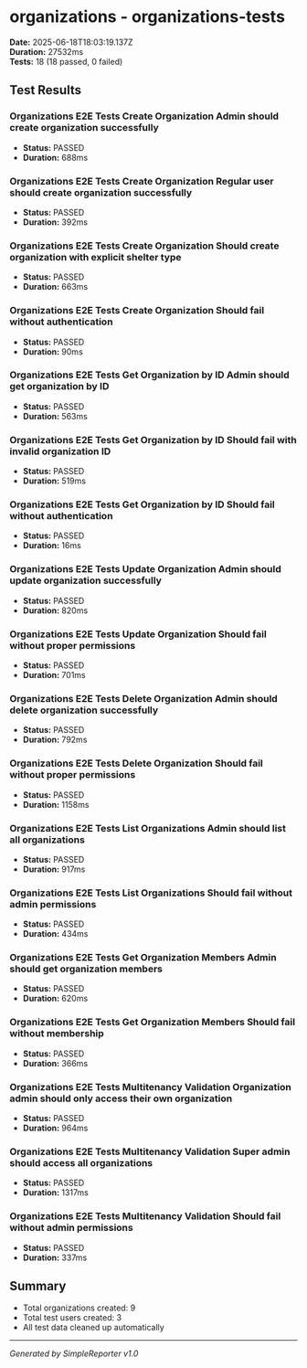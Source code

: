 # organizations - organizations-tests

**Date:** 2025-06-18T18:03:19.137Z  
**Duration:** 27532ms  
**Tests:** 18 (18 passed, 0 failed)

## Test Results


### Organizations E2E Tests Create Organization Admin should create organization successfully
- **Status:** PASSED
- **Duration:** 688ms



### Organizations E2E Tests Create Organization Regular user should create organization successfully
- **Status:** PASSED
- **Duration:** 392ms



### Organizations E2E Tests Create Organization Should create organization with explicit shelter type
- **Status:** PASSED
- **Duration:** 663ms



### Organizations E2E Tests Create Organization Should fail without authentication
- **Status:** PASSED
- **Duration:** 90ms



### Organizations E2E Tests Get Organization by ID Admin should get organization by ID
- **Status:** PASSED
- **Duration:** 563ms



### Organizations E2E Tests Get Organization by ID Should fail with invalid organization ID
- **Status:** PASSED
- **Duration:** 519ms



### Organizations E2E Tests Get Organization by ID Should fail without authentication
- **Status:** PASSED
- **Duration:** 16ms



### Organizations E2E Tests Update Organization Admin should update organization successfully
- **Status:** PASSED
- **Duration:** 820ms



### Organizations E2E Tests Update Organization Should fail without proper permissions
- **Status:** PASSED
- **Duration:** 701ms



### Organizations E2E Tests Delete Organization Admin should delete organization successfully
- **Status:** PASSED
- **Duration:** 792ms



### Organizations E2E Tests Delete Organization Should fail without proper permissions
- **Status:** PASSED
- **Duration:** 1158ms



### Organizations E2E Tests List Organizations Admin should list all organizations
- **Status:** PASSED
- **Duration:** 917ms



### Organizations E2E Tests List Organizations Should fail without admin permissions
- **Status:** PASSED
- **Duration:** 434ms



### Organizations E2E Tests Get Organization Members Admin should get organization members
- **Status:** PASSED
- **Duration:** 620ms



### Organizations E2E Tests Get Organization Members Should fail without membership
- **Status:** PASSED
- **Duration:** 366ms



### Organizations E2E Tests Multitenancy Validation Organization admin should only access their own organization
- **Status:** PASSED
- **Duration:** 964ms



### Organizations E2E Tests Multitenancy Validation Super admin should access all organizations
- **Status:** PASSED
- **Duration:** 1317ms



### Organizations E2E Tests Multitenancy Validation Should fail without admin permissions
- **Status:** PASSED
- **Duration:** 337ms



## Summary

- Total organizations created: 9
- Total test users created: 3
- All test data cleaned up automatically

---
*Generated by SimpleReporter v1.0*
